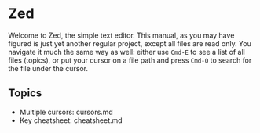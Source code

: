 Zed
===

Welcome to Zed, the simple text editor. This manual, as you may have figured
is just yet another regular project, except all files are read only. You
navigate it much the same way as well: either use `Cmd-E` to see a list of all
files (topics), or put your cursor on a file path and press `Cmd-O` to search
for the file under the cursor.

Topics
------

* Multiple cursors: cursors.md
* Key cheatsheet: cheatsheet.md